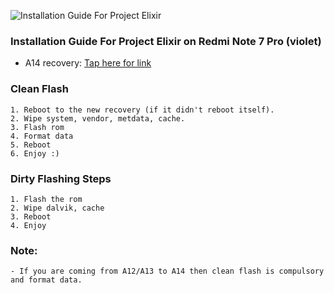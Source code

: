 ![Installation Guide For Project Elixir](https://i.imgur.com/42LxtAl.png)

### Installation Guide For Project Elixir on Redmi Note 7 Pro (violet)

- A14 recovery: [Tap here for link](https://sourceforge.net/projects/lc-dev/files/lavender/TWRP-recovery-erofs-dynamic-partitions-230713.img/download)

### Clean Flash
```
1. Reboot to the new recovery (if it didn't reboot itself).
2. Wipe system, vendor, metdata, cache.
3. Flash rom
4. Format data
5. Reboot
6. Enjoy :)
```

### Dirty Flashing Steps

```
1. Flash the rom
2. Wipe dalvik, cache
3. Reboot
4. Enjoy
```

### Note:
```
- If you are coming from A12/A13 to A14 then clean flash is compulsory and format data.
```

